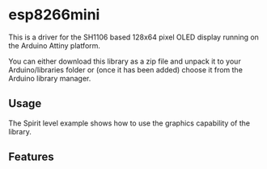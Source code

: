 # esp8266mini

This is a driver for the SH1106 based 128x64 pixel OLED display running on the Arduino Attiny platform.

You can either download this library as a zip file and unpack it to your Arduino/libraries folder or (once it has been added) choose it from the Arduino library manager.

## Usage

The Spirit level example shows how to use the graphics capability of the library.

## Features

